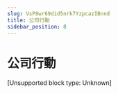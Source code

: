 ```yaml
---
slug: VsP8wr69did5nrk7YzpcazIBnnd
title: 公司行動
sidebar_position: 8
---
```



# 公司行動


[Unsupported block type: Unknown]

